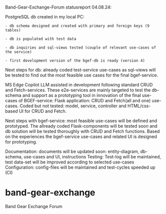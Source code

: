 
Band-Gear-Exchange-Forum statusreport 04.08.24:

PostgreSQL db created in my local PC:

    - db schema designed and created with primary and foreign keys (9 tables)
    
    - db is populated with test data
    
    - db inquiries and sql-views tested (couple of relevant use-cases of the service)
    
    - first development version of the bgef-db is ready (version 4)
    
Next steps for db: already coded test-service use-cases as sql-views will be tested
to find out the most feasible use cases for the final bgef-service.

MS Edge Copilot LLM assisted in development following standard CRUD and Fetch-services.
These e2e-services are mainly targeted to test the db-schema and support as a prototyping 
tool in innovation of the final use-cases of BGEF-service:
Flask application: CRUD and Fetch(all and one) use-cases.
Coded but not tested: model, service, controller and HTML/css-based UI for CRUD and Fetch.

Next steps with bgef-service: most feasible use-cases will be defined and prototyped.
The allready coded Flask-components will be tested soon and db solution will be tested
thoroughly with CRUD and Fetch functions. Based on the experiences the bgef-service 
use-cases and related UI is designed for prototyping.

Documentation: documents will be updated soon: entity-diagram, db-schema, use-cases and UI, instructions
Testing: Test-log will be maintained, test data-set will be improved according to selected use-cases
Configuration: config-files will be maintained and test-cycles speeded up (CI)


# band-gear-exchange
Band Gear Exchange Forum
